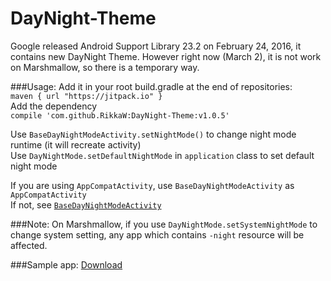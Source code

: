 DayNight-Theme
===============
Google released Android Support Library 23.2 on February 24, 2016, it contains new DayNight Theme.
However right now (March 2), it is not work on Marshmallow, so there is a temporary way.

###Usage:
Add it in your root build.gradle at the end of repositories:<br/>
`maven { url "https://jitpack.io" }`<br/>
Add the dependency<br/>
`compile 'com.github.RikkaW:DayNight-Theme:v1.0.5'`

Use `BaseDayNightModeActivity.setNightMode()` to change night mode runtime (it will recreate activity)<br/>
Use `DayNightMode.setDefaultNightMode` in `application` class to set default night mode<br/>

If you are using `AppCompatActivity`, use `BaseDayNightModeActivity` as `AppCompatActivity`<br/>
If not, see [`BaseDayNightModeActivity`](https://github.com/RikkaW/DayNight-Theme/blob/master/daynightmode/src/main/java/moe/xing/daynightmode/BaseDayNightModeActivity.java)<br/>

###Note:
On Marshmallow, if you use `DayNightMode.setSystemNightMode` to change system setting, any app which contains `-night` resource will be affected.

###Sample app:
[Download](https://github.com/RikkaW/DayNight-Theme/releases/download/v1.0.5/app-release.apk)
